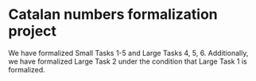 # Catalan numbers formalization project
We have formalized Small Tasks 1-5 and Large Tasks 4, 5, 6. Additionally, we have formalized Large Task 2 under the condition that Large Task 1 is formalized.
